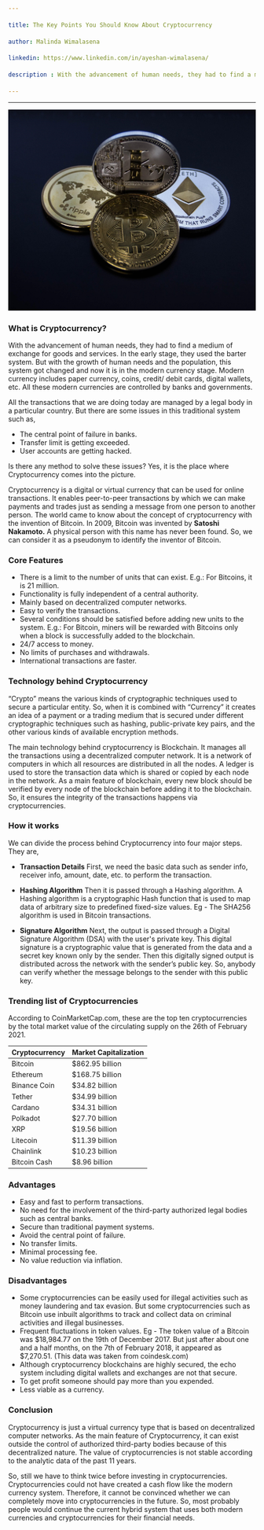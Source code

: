```yaml
---

title: The Key Points You Should Know About Cryptocurrency

author: Malinda Wimalasena

linkedin: https://www.linkedin.com/in/ayeshan-wimalasena/

description : With the advancement of human needs, they had to find a medium of exchange for goods and services. In the early stage, they used the barter system. But with the growth of human needs and the population, this system got changed and now it is in the modern currency stage. Modern currency includes paper currency, coins, credit/ debit cards, digital wallets, etc. All these modern currencies are controlled by banks and governments.

---
```

___

<img src="/img/mw_1_2021_04_02.jpg" />

### **What is Cryptocurrency?**

With the advancement of human needs, they had to find a medium of exchange for goods and services. In the early stage, they used the barter system. But with the growth of human needs and the population, this system got changed and now it is in the modern currency stage. Modern currency includes paper currency, coins, credit/ debit cards, digital wallets, etc. All these modern currencies are controlled by banks and governments.

All the transactions that we are doing today are managed by a legal body in a particular country. But there are some issues in this traditional system such as,

- The central point of failure in banks.
- Transfer limit is getting exceeded.
- User accounts are getting hacked.

Is there any method to solve these issues? Yes, it is the place where Cryptocurrency comes into the picture.

Cryptocurrency is a digital or virtual currency that can be used for online transactions. It enables peer-to-peer transactions by which we can make payments and trades just as sending a message from one person to another person. The world came to know about the concept of cryptocurrency with the invention of Bitcoin. In 2009, Bitcoin was invented by **Satoshi Nakamoto.** A physical person with this name has never been found. So, we can consider it as a pseudonym to identify the inventor of Bitcoin.   

### **Core Features**

- There is a limit to the number of units that can exist. 
E.g.: For Bitcoins, it is 21 million.
- Functionality is fully independent of a central authority.
- Mainly based on decentralized computer networks. 
- Easy to verify the transactions.
- Several conditions should be satisfied before adding new units to the system. 
E.g.: For Bitcoin, miners will be rewarded with Bitcoins only when a block is successfully added to the blockchain.
- 24/7 access to money.
- No limits of purchases and withdrawals.
- International transactions are faster.

### **Technology behind Cryptocurrency**

“Crypto” means the various kinds of cryptographic techniques used to secure a particular entity. So, when it is combined with “Currency” it creates an idea of a payment or a trading medium that is secured under different cryptographic techniques such as hashing, public-private key pairs, and the other various kinds of available encryption methods.

The main technology behind cryptocurrency is Blockchain. It manages all the transactions using a decentralized computer network. It is a network of computers in which all resources are distributed in all the nodes. A ledger is used to store the transaction data which is shared or copied by each node in the network. As a main feature of blockchain, every new block should be verified by every node of the blockchain before adding it to the blockchain. So, it ensures the integrity of the transactions happens via cryptocurrencies. 

### **How it works**

We can divide the process behind Cryptocurrency into four major steps. They are,

- **Transaction Details**
First, we need the basic data such as sender info, receiver info, amount, date, etc. to perform the transaction.

- **Hashing Algorithm**
Then it is passed through a Hashing algorithm. A Hashing algorithm is a cryptographic Hash function that is used to map data of arbitrary size to predefined fixed-size values.
 Eg - The SHA256 algorithm is used in Bitcoin transactions.

- **Signature Algorithm**
Next, the output is passed through a Digital Signature Algorithm (DSA) with the user's private key. This digital signature is a cryptographic value that is generated from the data and a secret key known only by the sender. 
Then this digitally signed output is distributed across the network with the sender’s public key. So, anybody can verify whether the message belongs to the sender with this public key.

### **Trending list of Cryptocurrencies**

According to CoinMarketCap.com, these are the top ten cryptocurrencies by the total market value of the circulating supply on the 26th of February 2021.

| Cryptocurrency | Market Capitalization  |
| ------- | --- |
| Bitcoin | $862.95 billion |
| Ethereum | $168.75 billion |
| Binance Coin | $34.82 billion |
| Tether | $34.99 billion |
| Cardano | $34.31 billion |
| Polkadot | $27.70 billion |
| XRP | $19.56 billion |
| Litecoin | $11.39 billion |
| Chainlink | $10.23 billion |
| Bitcoin Cash | $8.96 billion |

### **Advantages**

- Easy and fast to perform transactions.
- No need for the involvement of the third-party authorized legal bodies such as central banks.
- Secure than traditional payment systems.
- Avoid the central point of failure.
- No transfer limits.
- Minimal processing fee.
- No value reduction via inflation.

### **Disadvantages**

- Some cryptocurrencies can be easily used for illegal activities such as money laundering and tax evasion. But some cryptocurrencies such as Bitcoin use inbuilt algorithms to track and collect data on criminal activities and illegal businesses. 
- Frequent fluctuations in token values.
Eg - The token value of a Bitcoin was $18,984.77 on the 19th of December 2017. But just after about one and a half months, on the 7th of February 2018, it appeared as $7,270.51. (This data was taken from coindesk.com)
- Although cryptocurrency blockchains are highly secured, the echo system including digital wallets and exchanges are not that secure. 
- To get profit someone should pay more than you expended.
- Less viable as a currency.

### **Conclusion**

Cryptocurrency is just a virtual currency type that is based on decentralized computer networks. As the main feature of Cryptocurrency, it can exist outside the control of authorized third-party bodies because of this decentralized nature. The value of cryptocurrencies is not stable according to the analytic data of the past 11 years. 

So, still we have to think twice before investing in cryptocurrencies. Cryptocurrencies could not have created a cash flow like the modern currency system. Therefore, it cannot be convinced whether we can completely move into cryptocurrencies in the future. So, most probably people would continue the current hybrid system that uses both modern currencies and cryptocurrencies for their financial needs.
